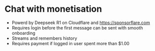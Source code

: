 # Chat with monetisation

- Powerd by Deepseek R1 on Cloudflare and https://sponsorflare.com
- Requires login before the first message can be sent with smooth onboarding
- Streams and remembers history
- Requires payment if logged in user spent more than $1.00
